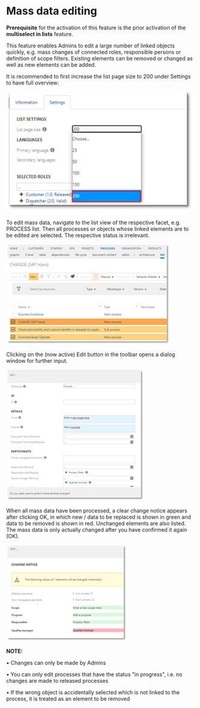 # Mass data editing 

__Prerequisite__ for the activation of this feature is the prior activation of the __multiselect in lists__ feature.

This feature enables Admins to edit a large number of linked objects quickly, e.g. mass changes of connected roles, responsible persons or definition of scope filters. Existing elements can be removed or changed as well as new elements can be added.

It is recommended to first increase the list page size to 200 under Settings to have full overview:

![screen](../media/listsize.png)   

 To edit mass data, navigate to the list view of the respective facet, e.g. PROCESS list. Then all processes or objects whose linked elements are to be edited are selected. The respective status is irrelevant.

![screen](../media/massdataprocessing.png)

Clicking on the (now active) Edit button in the toolbar opens a dialog window for further input.

![screen](../media/massdatadialog.png)

When all mass data have been processed, a clear change notice appears after clicking OK, in which new / data to be replaced is shown in green and data to be removed is shown in red. Unchanged elements are also listed. The mass data is only actually changed after you have confirmed it again (OK).

![screen](../media/massdatachange.png)

__NOTE:__ 

•	Changes can only be made by Admins

•	You can only edit processes that have the status "in progress", i.e. no changes are made to released processes

•	If the wrong object is accidentally selected which is not linked to the process, it is treated as an element to be removed

 
